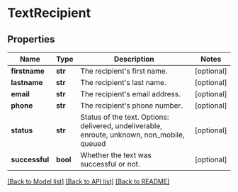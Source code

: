 # TextRecipient

## Properties
Name | Type | Description | Notes
------------ | ------------- | ------------- | -------------
**firstname** | **str** | The recipient&#39;s first name. | [optional] 
**lastname** | **str** | The recipient&#39;s last name. | [optional] 
**email** | **str** | The recipient&#39;s email address. | [optional] 
**phone** | **str** | The recipient&#39;s phone number. | [optional] 
**status** | **str** | Status of the text. Options: delivered, undeliverable, enroute, unknown, non_mobile, queued | [optional] 
**successful** | **bool** | Whether the text was successful or not. | [optional] 

[[Back to Model list]](../README.md#documentation-for-models) [[Back to API list]](../README.md#documentation-for-api-endpoints) [[Back to README]](../README.md)


